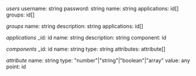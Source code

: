 _users_
  username: string
  password: string
  name: string
  applications: id[]
  groups: id[]

_groups_
  name: string
  description: string
  applications: id[]

_applications_
  \_id: id
  name: string
  description: string
  component: id

_components_
  \_id: id
  name: string
  type: string
  attributes: attribute[]

_attribute_
  name: string
  type: "number"|"string"|"boolean"|"array"
  value: any
  point: id
